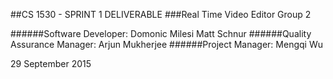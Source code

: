 ##CS 1530 - SPRINT 1 DELIVERABLE
###Real Time Video Editor Group 2

######Software Developer:
Domonic Milesi
Matt Schnur
######Quality Assurance Manager:
Arjun Mukherjee
######Project Manager:
Mengqi Wu

29 September 2015



